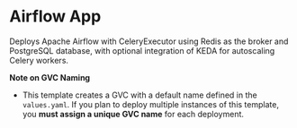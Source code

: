 # Airflow App
Deploys Apache Airflow with CeleryExecutor using Redis as the broker and PostgreSQL database, with optional integration of KEDA for autoscaling Celery workers.

**Note on GVC Naming**

- This template creates a GVC with a default name defined in the `values.yaml`. If you plan to deploy multiple instances of this template, you **must assign a unique GVC name** for each deployment.